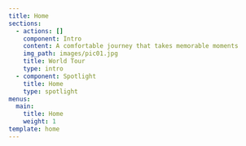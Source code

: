 ```yaml
---
title: Home
sections:
  - actions: []
    component: Intro
    content: A comfortable journey that takes memorable moments
    img_path: images/pic01.jpg
    title: World Tour
    type: intro
  - component: Spotlight
    title: Home
    type: spotlight
menus:
  main:
    title: Home
    weight: 1
template: home
---
```


